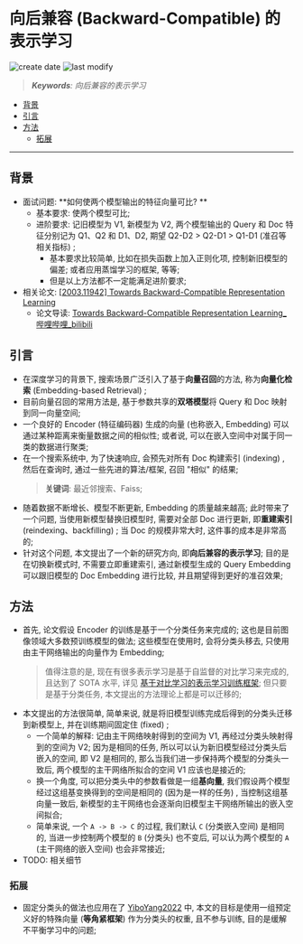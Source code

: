 向后兼容 (Backward-Compatible) 的表示学习
===
<!--START_SECTION:badge-->

![create date](https://img.shields.io/static/v1?label=create%20date&message=2022-05-xx&label_color=gray&color=lightsteelblue&style=flat-square)
![last modify](https://img.shields.io/static/v1?label=last%20modify&message=2025-08-03%2022%3A42%3A16&label_color=gray&color=thistle&style=flat-square)

<!--END_SECTION:badge-->
<!--info
top: false
draft: false
hidden: false
tag: [dl_embed]
-->

> ***Keywords**: 向后兼容的表示学习*

<!--START_SECTION:toc-->
- [背景](#背景)
- [引言](#引言)
- [方法](#方法)
    - [拓展](#拓展)
<!--END_SECTION:toc-->

---

## 背景

- 面试问题: **如何使两个模型输出的特征向量可比? **
    - 基本要求: 使两个模型可比;
    - 进阶要求: 记旧模型为 V1, 新模型为 V2, 两个模型输出的 Query 和 Doc 特征分别记为 Q1、Q2 和 D1、D2, 期望 Q2-D2 > Q2-D1 > Q1-D1 (准召等相关指标) ;
        - 基本要求比较简单, 比如在损失函数上加入正则化项, 控制新旧模型的偏差; 或者应用蒸馏学习的框架, 等等;
        - 但是以上方法都不一定能满足进阶要求;
- 相关论文: [[2003.11942] Towards Backward-Compatible Representation Learning](https://arxiv.org/abs/2003.11942)
    - 论文导读: [Towards Backward-Compatible Representation Learning_哔哩哔哩_bilibili](https://www.bilibili.com/video/BV1d54y1i7Gs)

## 引言
- 在深度学习的背景下, 搜索场景广泛引入了基于**向量召回**的方法, 称为**向量化检索** (Embedding-based Retrieval) ;
- 目前向量召回的常用方法是, 基于参数共享的**双塔模型**将 Query 和 Doc 映射到同一向量空间;
- 一个良好的 Encoder (特征编码器) 生成的向量 (也称嵌入, Embedding) 可以通过某种距离来衡量数据之间的相似性; 或者说, 可以在嵌入空间中对属于同一类的数据进行聚类;
    <!-- > 这里的 Query 和 Doc 均为图像, 也可以是文本, 但略有差异; 图像查图像更像是一个分类/聚类任务, 而文本查文本则是相似度任务, 两者在大部分场景下不做区分, 但分类一般在同模态数据中进行, 相似度则没有这个要求; -->
- 在一个搜索系统中, 为了快速响应, 会预先对所有 Doc 构建索引 (indexing) , 然后在查询时, 通过一些先进的算法/框架, 召回 "相似" 的结果;
    > **关键词**: 最近邻搜索、Faiss;
- 随着数据不断增长、模型不断更新, Embedding 的质量越来越高; 此时带来了一个问题, 当使用新模型替换旧模型时, 需要对全部 Doc 进行更新, 即**重建索引** (reindexing、backfilling) ; 当 Doc 的规模非常大时, 这件事的成本是非常高的;
- 针对这个问题, 本文提出了一个新的研究方向, 即**向后兼容的表示学习**; 目的是在切换新模式时, 不需要立即重建索引, 通过新模型生成的 Query Embedding 可以跟旧模型的 Doc Embedding 进行比较, 并且期望得到更好的准召效果;


## 方法
- 首先, 论文假设 Encoder 的训练是基于一个分类任务来完成的; 这也是目前图像领域大多数预训练模型的做法; 这些模型在使用时, 会将分类头移去, 只使用由主干网络输出的向量作为 Embedding;
    > 值得注意的是, 现在有很多表示学习是基于自监督的对比学习来完成的, 且达到了 SOTA 水平, 详见 [基于对比学习的表示学习训练框架](基于对比学习的表示学习训练框架.md); 但只要是基于分类任务, 本文提出的方法理论上都是可以迁移的;
- 本文提出的方法很简单, 简单来说, 就是将旧模型训练完成后得到的分类头迁移到新模型上, 并在训练期间固定住 (fixed) ;
    - 一个简单的解释: 记由主干网络映射得到的空间为 V1, 再经过分类头映射得到的空间为 V2; 因为是相同的任务, 所以可以认为新旧模型经过分类头后嵌入的空间, 即 V2 是相同的, 那么当我们进一步保持两个模型的分类头一致后, 两个模型的主干网络所拟合的空间 V1 应该也是接近的;
    - 换一个角度, 可以把分类头中的参数看做是一组**基向量**, 我们假设两个模型经过这组基变换得到的空间是相同的 (因为是一样的任务) , 当控制这组基向量一致后, 新模型的主干网络也会逐渐向旧模型主干网络所输出的嵌入空间拟合;
    - 简单来说, 一个 `A -> B -> C` 的过程, 我们默认 `C` (分类嵌入空间) 是相同的, 当进一步控制两个模型的 `B` (分类头) 也不变后, 可以认为两个模型的 `A` (主干网络的嵌入空间) 也会非常接近;
- TODO: 相关细节


### 拓展
- 固定分类头的做法也应用在了 [YiboYang2022](论文-2022-YiboYang.md) 中, 本文的目标是使用一组预定义好的特殊向量 (**等角紧框架**) 作为分类头的权重, 且不参与训练, 目的是缓解不平衡学习中的问题;